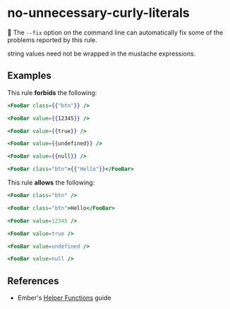 # no-unnecessary-curly-literals

🔧 The `--fix` option on the command line can automatically fix some of the problems reported by this rule.

string values need not be wrapped in the mustache expressions.

## Examples

This rule **forbids** the following:

```hbs
<FooBar class={{"btn"}} />
```

```hbs
<FooBar value={{12345}} />
```

```hbs
<FooBar value={{true}} />
```

```hbs
<FooBar value={{undefined}} />
```

```hbs
<FooBar value={{null}} />
```

```hbs
<FooBar class="btn">{{"Hello"}}</FooBar>
```

This rule **allows** the following:

```hbs
<FooBar class="btn" />
```

```hbs
<FooBar class="btn">Hello</FooBar>
```

```hbs
<FooBar value=12345 />
```

```hbs
<FooBar value=true />
```

```hbs
<FooBar value=undefined />
```

```hbs
<FooBar value=null />
```

## References

* Ember's [Helper Functions](https://guides.emberjs.com/release/components/helper-functions/) guide
